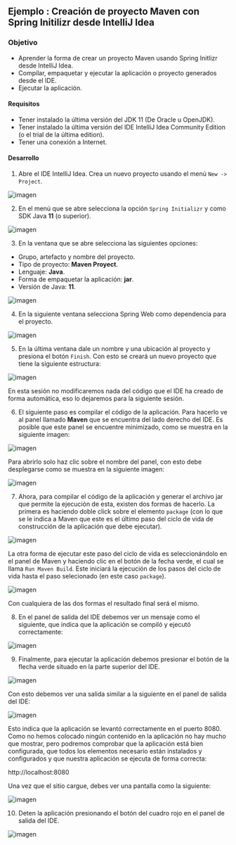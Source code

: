 ## Ejemplo : Creación de proyecto Maven con Spring Initilizr desde IntelliJ Idea

### Objetivo
- Aprender la forma de crear un proyecto Maven usando Spring Initlizr desde IntelliJ Idea.
- Compilar, empaquetar y ejecutar la aplicación o proyecto generados desde el IDE.
- Ejecutar la aplicación.

#### Requisitos
- Tener instalado la última versión del JDK 11 (De Oracle u OpenJDK).
- Tener instalado la última versión del IDE IntelliJ Idea Community Edition (o el trial de la última edition).
- Tener una conexión a Internet.

#### Desarrollo

1. Abre el IDE IntelliJ Idea. Crea un nuevo proyecto usando el menú `New -> Project`. 

![imagen](img/img_01.png)

2. En el menú que se abre selecciona la opción `Spring Initializr` y como SDK Java **11** (o superior).

![imagen](img/img_02.png)

3. En la ventana que se abre selecciona las siguientes opciones: 
- Grupo, artefacto y nombre del proyecto.
- Tipo de proyecto: **Maven Proyect**.
- Lenguaje: **Java**.
- Forma de empaquetar la aplicación: **jar**.
- Versión de Java: **11**.

![imagen](img/img_03.png)

4. En la siguiente ventana selecciona Spring Web como dependencia para el proyecto. 

![imagen](img/img_04.png)

5. En la última ventana dale un nombre y una ubicación al proyecto y presiona el botón `Finish`. Con esto se creará un nuevo proyecto que tiene la siguiente estructura:

![imagen](img/img_05.png)

En esta sesión no modificaremos nada del código que el IDE ha creado de forma automática, eso lo dejaremos para la siguiente sesión.

6. El siguiente paso es compilar el código de la aplicación. Para hacerlo ve al panel llamado **Maven** que se encuentra del lado derecho del IDE. Es posible que este panel se encuentre minimizado, como se muestra en la siguiente imagen:

![imagen](img/img_06.png)

Para abrirlo solo haz clic sobre el nombre del panel, con esto debe desplegarse como se muestra en la siguiente imagen:

![imagen](img/img_07.png)

7. Ahora, para compilar el código de la aplicación y generar el archivo jar que permite la ejecución de esta, existen dos formas de hacerlo. La primera es haciendo doble click sobre el elemento `package` (con lo que se le indica a Maven que este es el último paso del ciclo de vida de construcción de la aplicación que debe ejecutar).

![imagen](img/img_08.png)

La otra forma de ejecutar este paso del ciclo de vida es seleccionándolo en el panel de Maven y haciendo clic en el botón de la fecha verde, el cual se llama `Run Maven Build`. Este iniciará la ejecución de los pasos del ciclo de vida hasta el paso selecionado (en este caso `package`).

![imagen](img/img_09.png)

Con cualquiera de las dos formas el resultado final será el mismo.

8. En el panel de salida del IDE debemos ver un mensaje como el siguiente, que indica que la aplicación se compiló y ejecutó correctamente:

![imagen](img/img_10.png)

9. Finalmente, para ejecutar la aplicación debemos presionar el botón de la flecha verde situado en la parte superior del IDE.

![imagen](img/img_11.png)

Con esto debemos ver una salida similar a la siguiente en el panel de salida del IDE:

![imagen](img/img_12.png)

Esto indica que la aplicación se levantó correctamente en el puerto 8080. Como no hemos colocado ningún contenido en la aplicación no hay mucho que mostrar, pero podremos comprobar que la aplicación está bien configurada, que todos los elementos necesario están instalados y configurados y que nuestra aplicación se ejecuta de forma correcta:

  http://localhost:8080

Una vez que el sitio cargue, debes ver una pantalla como la siguiente:

![imagen](img/img_13.png)

10. Deten la aplicación presionando el botón del cuadro rojo en el panel de salida del IDE.

![imagen](img/img_14.png)
